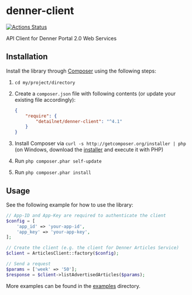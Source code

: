 # denner-client

[![Actions Status](https://github.com/detailnet/denner-client/workflows/Tests/badge.svg)](https://github.com/detailnet/denner-client/actions)

API Client for Denner Portal 2.0 Web Services

## Installation
Install the library through [Composer](http://getcomposer.org/) using the following steps:

  1. `cd my/project/directory`
  
  2. Create a `composer.json` file with following contents (or update your existing file accordingly):

     ```json
     {
         "require": {
             "detailnet/denner-client": "^4.1"
         }
     }
     ```
  3. Install Composer via `curl -s http://getcomposer.org/installer | php` (on Windows, download
     the [installer](http://getcomposer.org/installer) and execute it with PHP)
     
  4. Run `php composer.phar self-update`
     
  5. Run `php composer.phar install`

## Usage

See the following example for how to use the library:

```php
// App-ID and App-Key are required to authenticate the client
$config = [
    'app_id' => 'your-app-id',
    'app_key' => 'your-app-key',
];

// Create the client (e.g. the client for Denner Articles Service)
$client = ArticlesClient::factory($config);

// Send a request
$params = ['week' => '50'];
$response = $client->listAdvertisedArticles($params);
```

More examples can be found in the [examples](examples) directory.
